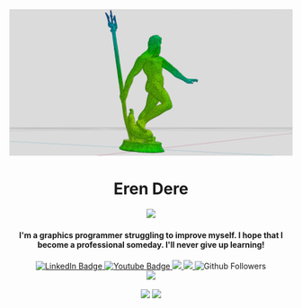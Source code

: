 <div align="center">
  <img src="/digitalGeometryProcessing_neptune.png"/>
  <h1>
    Eren Dere
  </h1>
  <img src="https://spotify-github-profile.vercel.app/api/view?uid=31h47obs4xq6qeiogdf4rupp3niq&cover_image=true&theme=novatorem&show_offline=true&background_color=121212&interchange=false&bar_color=53b14f&bar_color_cover=true"/> 
  <div align="center">
    <h4>
      I'm a graphics programmer struggling to improve myself. I hope that I become a professional someday. I'll never give up learning!
    </h4>
  </div>
  <div id="badges">
    <a href="linkedin.com/in/eren-dere">
      <img src="https://img.shields.io/badge/LinkedIn-purple?style=flat-square&logo=linkedin&logoColor=white" alt="LinkedIn Badge"/>
    </a>
    <a href="https://www.youtube.com/@erendere1427/">
      <img src="https://img.shields.io/badge/YouTube-red?style=flat-square&logo=youtube&logoColor=white" alt="Youtube Badge"/>
    </a>
    <a href="https://www.shadertoy.com/user/yatiyr">
      <img src="https://img.shields.io/badge/Shadertoy-green?style=flat-square" />
    </a>
     <a href="https://yatiyr-portfolio-yatiyr.vercel.app/">
      <img src="https://img.shields.io/badge/MyPortfolioSite-blue?style=flat-square" />
    </a>
    <img src="https://img.shields.io/github/followers/yatiyr?style=social" alt="Github Followers" />
  </div>
  <img src="https://komarev.com/ghpvc/?username=yatiyr&color=blueviolet" />
  <div>
  </img>  
  </div>
</p>

<div align="center">
  <img src="http://github-readme-streak-stats.herokuapp.com?user=yatiyr&theme=neon&hide_border=true" />
  
  <img src="https://github-readme-stats.vercel.app/api/top-langs/?username=yatiyr&theme=neon&langs_count=8&layout=compact" />
</div>
